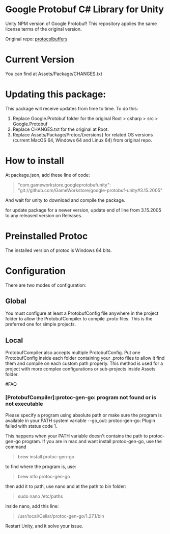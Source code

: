 # Google Protobuf C# Library for Unity

Unity NPM version of Google Protobuf! This repository applies the same license terms of the original version.

Original repo: [protocolbuffers](https://github.com/protocolbuffers/protobuf) 

# Current Version

You can find at Assets/Package/CHANGES.txt

# Updating this package:

This package will receive updates from time to time.
To do this:

1) Replace Google.Protobuf folder for the original Root > csharp > src > Google.Protobuf
2) Replace CHANGES.txt for the original at Root.
3) Replace Assets/Package/Protoc/{versions} for related OS versions (current MacOS 64, Windows 64 and Linux 64) from original repo.

# How to install

At package.json, add these line of code:
> "com.gameworkstore.googleprotobufunity": "git://github.com/GameWorkstore/google-protobuf-unity#3.15.2005"

And wait for unity to download and compile the package.

for update package for a newer version, update end of line from 3.15.2005 to any released version on Releases.

# Preinstalled Protoc

The installed version of protoc is Windows 64 bits.

# Configuration

There are two modes of configuration:

## Global
You must configure at least a ProtobufConfig file anywhere in the project folder to allow the ProtobufCompiler to compile .proto files.
This is the preferred one for simple projects.

## Local
ProtobufCompiler also accepts multiple ProtobufConfig.
Put one ProtobufConfig inside each folder containing your .proto files to allow it find them and compile on each custom path properly.
This method is used for a project with more complex configurations or sub-projects inside Assets folder.

#FAQ
### [ProtobufCompiler]:protoc-gen-go: program not found or is not executable
Please specify a program using absolute path or make sure the program is available in your PATH system variable
--go_out: protoc-gen-go: Plugin failed with status code 1.

This happens when your PATH variable doesn't contains the path to protoc-gen-go program.
If you are in mac and want install protoc-gen-go, use the command 
> brew install protoc-gen-go

to find where the program is, use:

> brew info protoc-gen-go

then add it to path, use nano and at the path to bin folder:

> sudo nano /etc/paths

inside nano, add this line:

> /usr/local/Cellar/protoc-gen-go/1.27.1/bin

Restart Unity, and it solve your issue.

